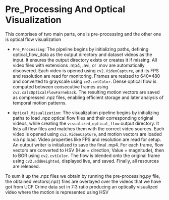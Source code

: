 # Pre_Processing And Optical Visualization 

This comprises of two main parts, one is pre-processing and the other one is optical flow visualization

- `Pre_Processing`: The pipeline begins by initializing paths, defining optical_flow_data as the output directory and dataset videos as the input. It ensures the output directory exists or creates it if missing. All video files with extensions .mp4, .avi, or .mov are automatically discovered. Each video is opened using `cv2.VideoCapture`, and its FPS and resolution are read for monitoring. Frames are resized to 640×480 and converted to grayscale using `cv2.cvtColor`. Dense optical flow is computed between consecutive frames using `cv2.calcOpticalFlowFarneback`. The resulting motion vectors are saved as compressed .npz files, enabling efficient storage and later analysis of temporal motion patterns.

- `Optical_Visualization`: The visualization pipeline begins by initializing paths to load .npz optical flow files and their corresponding original videos, while creating the `visualized_optical_flow` output directory. It lists all flow files and matches them with the correct video sources. Each video is opened using `cv2.VideoCapture`, and motion vectors are loaded via np.load. Video properties like FPS and resolution are read for setup. An output writer is initialized to save the final .mp4. For each frame, flow vectors are converted to HSV (Hue = direction, Value = magnitude), then to BGR using `cv2.cvtColor`. The flow is blended onto the original frame using `cv2.addWeighted`, displayed live, and saved. Finally, all resources are released.


To sum it up the .npz files we obtain by running the pre-processing.py file, the obtained vectors(.npz) files are overlayed over the videos that we have got from UCF Crime data set in 7:3 ratio producing an optically visualized video where the motion is represented using HSV


